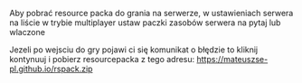 Aby pobrać resource packa do grania na serwerze, w ustawieniach serwera na liście w trybie multiplayer ustaw paczki zasobów serwera na pytaj lub wlaczone

Jezeli po wejsciu do gry pojawi ci się komunikat o błędzie to kliknij kontynuuj i pobierz resourcepacka z tego adresu: https://mateuszse-pl.github.io/rspack.zip
